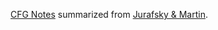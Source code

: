 [CFG Notes](https://docs.google.com/document/d/1OwrBo-4IGVGCrK4uAVK-QtZvaNj4xWDlVFov1TtPzvM/edit?usp=sharing) summarized from [Jurafsky & Martin](https://web.stanford.edu/~jurafsky/slp3/12.pdf).
